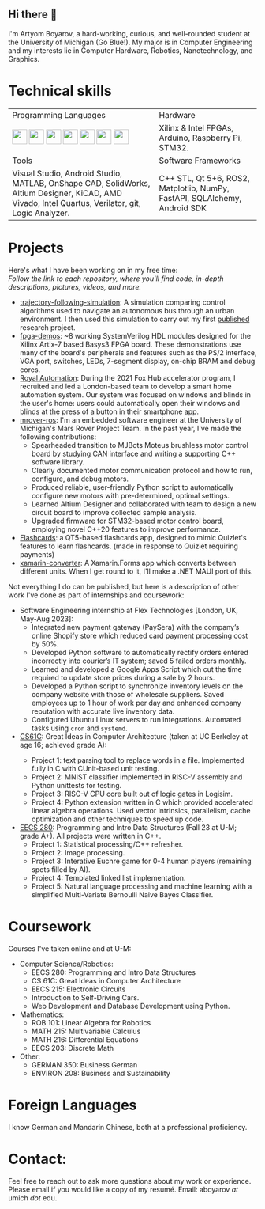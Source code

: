 ## Hi there 👋
I'm Artyom Boyarov, a hard-working, curious, and well-rounded student at the University of Michigan (Go Blue!). My major is in Computer Engineering and my interests lie in Computer Hardware, Robotics, Nanotechnology, and Graphics.

# Technical skills
<table>
  <tr>
    <td>Programming Languages</td>
    <td>Hardware</td>
  </tr>
  <tr>
    <td><image src="./c++.png" height=30/>  <image src="./c.png" height=30/> <image src="./python.png" height=30/> <image src="./java.jpg" height=30/>  <image src="./csharp.png" height=30/>  <image src="./matlab.png" height=30/>  <image src="./sv.png" height=30/></td>
    <td>Xilinx & Intel FPGAs, Arduino, Raspberry Pi, STM32.</td>
  </tr>
  <tr>
    <td>Tools</td>
    <td>Software Frameworks</td>
  </tr>
  
  <tr>
    <td>Visual Studio, Android Studio, MATLAB, OnShape CAD, SolidWorks, Altium Designer, KiCAD, AMD Vivado, Intel Quartus, Verilator, git, Logic Analyzer.</td>
    <td>C++ STL, Qt 5+6, ROS2, Matplotlib, NumPy, FastAPI, SQLAlchemy, Android SDK</td>
  </tr>
</table>

# Projects
Here's what I have been working on in my free time:
<br><i>Follow the link to each repository, where you'll find code, in-depth descriptions, pictures, videos, and more.</i>

- <a href="https://github.com/artyom-boyarov/trajectory-following-simulation">trajectory-following-simulation</a>: A simulation comparing control algorithms used to navigate an autonomous bus through an urban environment. I then used this simulation to carry out my first <a href="https://emerginginvestigators.org/articles/22-104">published</a> research project.
- <a href="https://github.com/artyom-boyarov/fpga-demos">fpga-demos</a>: ~8 working SystemVerilog HDL modules designed for the Xilinx Artix-7 based Basys3 FPGA board. These demonstrations use many of the board's peripherals and features such as the PS/2 interface, VGA port, switches, LEDs, 7-segment display, on-chip BRAM and debug cores.
- <a href="https://github.com/h1-Group-h1">Royal Automation</a>: During the 2021 Fox Hub accelerator program, I recruited and led a London-based team to develop a smart home automation system. Our system was focused on windows and blinds in the user's home: users could automatically open their windows and blinds at the press of a button in their smartphone app.
- <a href="https://github.com/umrover/mrover-ros">mrover-ros</a>: I'm an embedded software engineer at the University of Michigan's Mars Rover Project Team. In the past year, I've made the following contributions:
  - Spearheaded transition to MJBots Moteus brushless motor control board by studying CAN interface and writing a supporting C++ software library.
  - Clearly documented motor communication protocol and how to run, configure, and debug motors.
  - Produced reliable, user-friendly Python script to automatically configure new motors with pre-determined, optimal settings.
  - Learned Altium Designer and collaborated with team to design a new circuit board to improve collected sample analysis.
  - Upgraded firmware for STM32-based motor control board, employing novel C++20 features to improve performance.
- <a href="https://github.com/artyom-boyarov/Flashcards">Flashcards</a>: a QT5-based flashcards app, designed to mimic Quizlet's features to learn flashcards. (made in response to Quizlet requiring payments)
- <a href="https://github.com/artyom-boyarov/xamarin-converter">xamarin-converter</a>: A Xamarin.Forms app which converts between different units. When I get round to it, I'll make a .NET MAUI port of this.

Not everything I do can be published, but here is a description of other work I've done as part of internships and coursework:
- Software Engineering internship at Flex Technologies [London, UK, May-Aug 2023]:
  - Integrated new payment gateway (PaySera) with the company’s online Shopify store which reduced card payment processing cost by 50%. 
  - Developed Python software to automatically rectify orders entered incorrectly into courier’s IT system; saved 5 failed orders monthly.
  - Learned and developed a Google Apps Script which cut the time required to update store prices during a sale by 2 hours.
  - Developed a Python script to synchronize inventory levels on the company website with those of wholesale suppliers. Saved employees up to 1 hour of work per day and enhanced company reputation with accurate live inventory data.
  - Configured Ubuntu Linux servers to run integrations. Automated tasks using `cron` and `systemd`.
- <a href="https://cs61c.org/">CS61C<a>: Great Ideas in Computer Architecture (taken at UC Berkeley at age 16; achieved grade A):
  - Project 1: text parsing tool to replace words in a file. Implemented fully in C with CUnit-based unit testing.
  - Project 2: MNIST classifier implemented in RISC-V assembly and Python unittests for testing.
  - Project 3: RISC-V CPU core built out of logic gates in Logisim.
  - Project 4: Python extension written in C which provided accelerated linear algebra operations. Used vector intrinsics, parallelism, cache optimization and other techniques to speed up code.
- <a href="https://eecs280.org/">EECS 280</a>: Programming and Intro Data Structures (Fall 23 at U-M; grade A+). All projects were written in C++.
  - Project 1: Statistical processing/C++ refresher.
  - Project 2: Image processing.
  - Project 3: Interative Euchre game for 0-4 human players (remaining spots filled by AI).
  - Project 4: Templated linked list implementation.
  - Project 5: Natural language processing and machine learning with a simplified Multi-Variate Bernoulli Naive Bayes Classifier.


# Coursework
Courses I've taken online and at U-M:
- Computer Science/Robotics:
  - EECS 280: Programming and Intro Data Structures
  - CS 61C: Great Ideas in Computer Architecture
  - EECS 215: Electronic Circuits
  - Introduction to Self-Driving Cars.
  - Web Development and Database Development using Python.
- Mathematics:
  - ROB 101: Linear Algebra for Robotics
  - MATH 215: Multivariable Calculus
  - MATH 216: Differential Equations
  - EECS 203: Discrete Math
- Other:
  - GERMAN 350: Business German
  - ENVIRON 208: Business and Sustainability
# Foreign Languages
I know German and Mandarin Chinese, both at a professional proficiency.
# Contact:
Feel free to reach out to ask more questions about my work or experience. Please email if you would like a copy of my resumé.
Email: aboyarov _at_ umich _dot_ edu.

